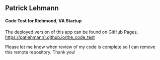 ## Patrick Lehmann 
#### Code Test for Richmond, VA Startup

The deployed version of this app can be found on GitHub Pages. https://patlehmann1.github.io/the_code_test

Please let me know when review of my code is complete so I can remove this remote repository. Thank you!